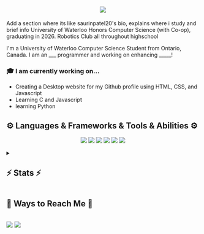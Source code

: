 <h1 align="center">
  <a href="https://git.io/typing-svg">
    <img src="https://readme-typing-svg.herokuapp.com/?lines=Hello,+There!+👋;This+is+Sagar....;Nice+to+meet+you!&center=true&size=30">
  </a>
</h1>
Add a section where its like saurinpatel20's bio, explains where i study and brief info
University of Waterloo Honors Computer Science (with Co-op), graduating in 2026.
Robotics Club all throughout highschool

I'm a University of Waterloo Computer Science Student from Ontario, Canada. I am an ___ programmer and working on enhancing _____!
 <!------------------------------------------------------------------------------------------------------------------------------------------------->
### 🎓 I am currently working on...
 * Creating a Desktop website for my Github profile using HTML, CSS, and Javascript
 * Learning C and Javascript
 * learning Python
<!------------------------------------------------------------------------------------------------------------------------------------------------->
<h2>⚙️ Languages & Frameworks & Tools & Abilities ⚙️</h2>
  <p align="center">
    <img src="https://img.shields.io/badge/-Visual%20Studio%20Code-23A9F2?style=flat-square&logo=Visual%20Studio%20Code&logoColor=white"/>
    <img src="https://img.shields.io/badge/-Github-181717?style=flat-square&logo=GitHub&logoColor=white"/>
    <img src="https://img.shields.io/badge/-Git-F44D27?style=flat-square&logo=Git&logoColor=white"/>
    <img src="https://img.shields.io/badge/-MySQL-F29111?style=flat-square&logo=MySQL&logoColor=white"/>
    <img src="https://img.shields.io/badge/-HTML5-E34F26?style=flat-square&logo=HTML5&logoColor=white"/>
    <img src="https://img.shields.io/badge/-CSS3-1572B6?style=flat-square&logo=CSS3&logoColor=white"/>
  </p> 
<!------------------------------------------------------------------------------------------------------------------------------------------------->
<details> 
<summary><h2>⚡ Stats ⚡</h2></summary>
  <p align=center>
    <div align=center>
      <a href="https://github.com/denvercoder1/github-readme-streak-stats" title="Go to Source">
        <img align="left" width=392 src="https://github-readme-streak-stats.herokuapp.com/?user=sagarpatel211&theme=react&border=61dafb&hide_border=true" alt="zumrudu-anka" />
      </a>
      <a href="https://github.com/anuraghazra/github-readme-stats" title="Go to Source">
        <img align="right" width=392 src="https://github-readme-stats.vercel.app/api?username=sagarpatel211&show_icons=true&theme=react&border_color=61dafb&hide_border=true" />
      </a>
    </div>
    <br><br><br><br><br><br><br>
    <br>
    <img src="https://activity-graph.herokuapp.com/graph?username=sagarpatel211&theme=react-dark&bg_color=20232a&hide_border=true" width="100%"/>
  </p>
</details>
<!------------------------------------------------------------------------------------------------------------------------------------------------->
<h2> 📣 Ways to Reach Me 📣 <h2>
  <a href="mailto:sa24pate@uwaterloo.ca"><img src="https://img.shields.io/badge/e‑mail-D14836.svg?style=for-the-badge&logo=GMail&logoColor=white"/></a>
  <a href="https://linkedin.com/in/sagar-patel-1914671b5"><img src="https://img.shields.io/badge/linkedin-0077B5.svg?style=for-the-badge&logo=linkedin&logoColor=white"/></a>
<!------------------------------------------------------------------------------------------------------------------------------------------------->
